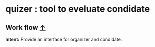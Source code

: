 # quizer : tool to eveluate condidate
## <a name="Work-flow">Work flow</a> [&#8593;](#list-of-design-patterns)
**Intent:** Provide an interface for organizer and condidate.
